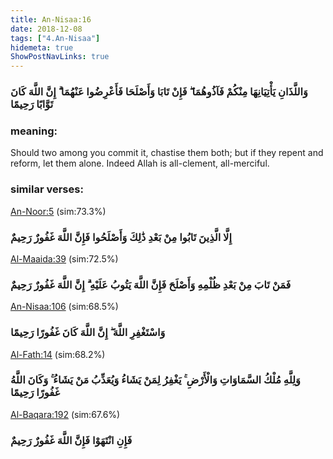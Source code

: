 ```yaml
---
title: An-Nisaa:16
date: 2018-12-08
tags: ["4.An-Nisaa"]
hidemeta: true 
ShowPostNavLinks: true 
---
```

### وَاللَّذَانِ يَأْتِيَانِهَا مِنْكُمْ فَآذُوهُمَا ۖ فَإِنْ تَابَا وَأَصْلَحَا فَأَعْرِضُوا عَنْهُمَا ۗ إِنَّ اللَّهَ كَانَ تَوَّابًا رَحِيمًا
### meaning: 
Should two among you commit it, chastise them both; but if they repent and reform, let them alone. Indeed Allah is all-clement, all-merciful.
### similar verses: 

[An-Noor:5](/24/5) (sim:73.3%)

### إِلَّا الَّذِينَ تَابُوا مِنْ بَعْدِ ذَٰلِكَ وَأَصْلَحُوا فَإِنَّ اللَّهَ غَفُورٌ رَحِيمٌ

[Al-Maaida:39](/5/39) (sim:72.5%)

### فَمَنْ تَابَ مِنْ بَعْدِ ظُلْمِهِ وَأَصْلَحَ فَإِنَّ اللَّهَ يَتُوبُ عَلَيْهِ ۗ إِنَّ اللَّهَ غَفُورٌ رَحِيمٌ

[An-Nisaa:106](/4/106) (sim:68.5%)

### وَاسْتَغْفِرِ اللَّهَ ۖ إِنَّ اللَّهَ كَانَ غَفُورًا رَحِيمًا

[Al-Fath:14](/48/14) (sim:68.2%)

### وَلِلَّهِ مُلْكُ السَّمَاوَاتِ وَالْأَرْضِ ۚ يَغْفِرُ لِمَنْ يَشَاءُ وَيُعَذِّبُ مَنْ يَشَاءُ ۚ وَكَانَ اللَّهُ غَفُورًا رَحِيمًا

[Al-Baqara:192](/2/192) (sim:67.6%)

### فَإِنِ انْتَهَوْا فَإِنَّ اللَّهَ غَفُورٌ رَحِيمٌ
